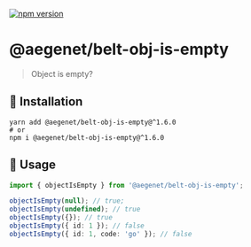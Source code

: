 [![npm version](https://img.shields.io/npm/v/@aegenet/belt-obj-is-empty.svg)](https://www.npmjs.com/package/@aegenet/belt-obj-is-empty)
<br>

# @aegenet/belt-obj-is-empty

> Object is empty?

## 💾 Installation

```shell
yarn add @aegenet/belt-obj-is-empty@^1.6.0
# or
npm i @aegenet/belt-obj-is-empty@^1.6.0
```

## 📝 Usage

```typescript
import { objectIsEmpty } from '@aegenet/belt-obj-is-empty';

objectIsEmpty(null); // true;
objectIsEmpty(undefined); // true
objectIsEmpty({}); // true
objectIsEmpty({ id: 1 }); // false
objectIsEmpty({ id: 1, code: 'go' }); // false
```
